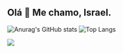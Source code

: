 
## Olá 👋 Me chamo, Israel.

![Anurag's GitHub stats](https://github-readme-stats.vercel.app/api?username=xDeltaFox&show_icons=true&include_all_commits=true&theme=nightowl&hide_border=true&locale=pt-br)
![Top Langs](https://github-readme-stats.vercel.app/api/top-langs/?username=xDeltaFox&layout=compact&theme=nightowl&hide_border=true&locale=pt-br&card_width=500)

<a href="https://linktr.ee/xdeltafox">
	<img src="https://img.shields.io/badge/linktree-39E09B?style=for-the-badge&logo=linktree&logoColor=white"/>
</a>


<!--
**xDeltaFox/xDeltaFox** is a ✨ _special_ ✨ repository because its `README.md` (this file) appears on your GitHub profile.

Here are some ideas to get you started:

- 🔭 I’m currently working on ...
- 🌱 I’m currently learning ...
- 👯 I’m looking to collaborate on ...
- 🤔 I’m looking for help with ...
- 💬 Ask me about ...
- 📫 How to reach me: ...
- 😄 Pronouns: ...
- ⚡ Fun fact: ...
-->
